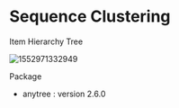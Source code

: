 # Sequence Clustering

Item Hierarchy Tree

![1552971332949](C:\Users\YuJeong\Documents\Sequence-Clustering\ItemHierarchyTree.png)

Package

- anytree : version 2.6.0